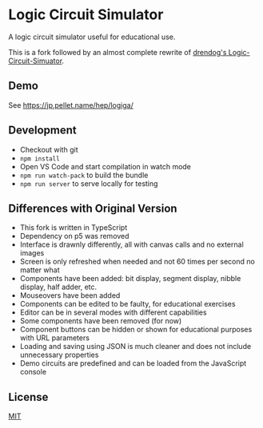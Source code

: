 # Logic Circuit Simulator

A logic circuit simulator useful for educational use.

This is a fork followed by an almost complete rewrite of [drendog's Logic-Circuit-Simuator](https://github.com/drendog/Logic-Circuit-Simulator).


## Demo

See <https://jp.pellet.name/hep/logiga/>


## Development

 * Checkout with git
 * `npm install`
 * Open VS Code and start compilation in watch mode
 * `npm run watch-pack` to build the bundle
 * `npm run server` to serve locally for testing


## Differences with Original Version

 * This fork is written in TypeScript
 * Dependency on p5 was removed
 * Interface is drawnly differently, all with canvas calls and no external images
 * Screen is only refreshed when needed and not 60 times per second no matter what
 * Components have been added: bit display, segment display, nibble display, half adder, etc.
 * Mouseovers have been added
 * Components can be edited to be faulty, for educational exercises
 * Editor can be in several modes with different capabilities
 * Some components have been removed (for now)
 * Component buttons can be hidden or shown for educational purposes with URL parameters
 * Loading and saving using JSON is much cleaner and does not include unnecessary properties
 * Demo circuits are predefined and can be loaded from the JavaScript console


## License

[MIT](https://choosealicense.com/licenses/mit/)
